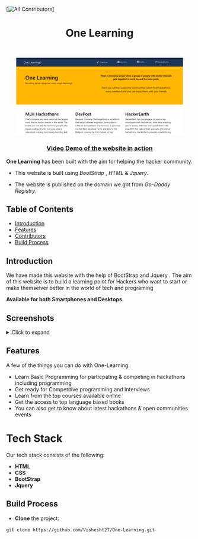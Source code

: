 [![All Contributors](https://img.shields.io/badge/all_contributors-2-orange.svg?style=flat-square)]

<h1 align="center"> One Learning  </h1> <br>

<p align="center">
  <a href="http://onelearning.study/">
    <img alt="One Learning" title="One Learning" src="images/Header.png" width="450">
  </a>
</p>

<a href="https://drive.google.com/file/d/1utSbFvYENHTuZrGCbm2yjAQL65SiN5y-/view?usp=sharing"><h3 align="center">Video Demo of the website in action</h4></a>

**One Learning** has been built with the aim for helping the hacker community.

* This website is built using *BootStrap* , *HTML* & *Jquery*. 

* The website is published on the domain we got from *Go-Daddy Registry*.

## Table of Contents 

- [Introduction](#introduction)
- [Features](#features)
- [Contributors](#contributors)
- [Build Process](#build-process)

## Introduction

We have made this website with the help of BootStrap and Jquery . The aim of this website is to build a learning point for Hackers who want to start or make themselver better in the world of tech and programing

**Available for both Smartphones and Desktops.**

## Screenshots
<details>
  <summary>Click to expand</summary>
    
    
 Welcome Page         | Book Shelf     |  
:-------------------------:|:-------------------------:|
![](https://github.com/Vishesht27/One-Learning/blob/main/images/Header.png)|![](https://github.com/Vishesht27/One-Learning/blob/main/images/Books.png)|
    
Footer          | Upcoming Events   |  Responsive Page |
:-------------------------:|:-------------------------:|:-------------------------:|
![](https://github.com/Vishesht27/One-Learning/blob/main/images/Footer.png)|![](https://github.com/Vishesht27/One-Learning/blob/main/images/Carousel.png)|![](https://github.com/Vishesht27/One-Learning/blob/main/images/Carousel.png)

</details>

## Features

A few of the things you can do with One-Learning:

* Learn Basic Programming for particpating & competing in hackathons including programming
* Get ready for Competitive programming and Interviews
* Learn from the top courses available online 
* Get the access to top language based books
* You can also get to know about latest hackathons & open communities events

# Tech Stack

Our tech stack consists of the following:

* **HTML**
* **CSS**
* **BootStrap**
* **Jquery**


## Build Process

* **Clone** the project:

```
git clone https://github.com/Vishesht27/One-Learning.git
```

    
